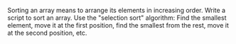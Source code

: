 Sorting an array means to arrange its elements in
increasing order. Write a script to sort an array. Use
the "selection sort" algorithm: Find the smallest
element, move it at the first position, find the
smallest from the rest, move it at the second
position, etc.
